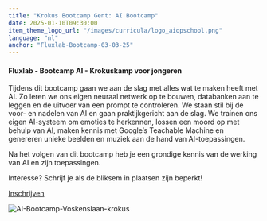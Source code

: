 ```yaml
---
title: "Krokus Bootcamp Gent: AI Bootcamp"
date: 2025-01-10T09:30:00
item_theme_logo_url: "/images/curricula/logo_aiopschool.png"
language: "nl"
anchor: "Fluxlab-Bootcamp-03-03-25"
---
```

#### Fluxlab - Bootcamp AI - Krokuskamp voor jongeren

Tijdens dit bootcamp gaan we aan de slag met alles wat te maken heeft met AI. 
Zo leren we ons eigen neuraal netwerk op te bouwen, databanken aan te leggen en de uitvoer van een prompt te controleren. 
We staan stil bij de voor- en nadelen van AI en gaan praktijkgericht aan de slag. 
We trainen ons eigen AI-systeem om emoties te herkennen, lossen een moord op met behulp van AI, maken kennis met Google’s Teachable Machine 
en genereren unieke beelden en muziek aan de hand van AI-toepassingen.  

Na het volgen van dit bootcamp heb je een grondige kennis van de werking van AI en zijn toepassingen. 

Interesse? Schrijf je als de bliksem in plaatsen zijn beperkt! 

[Inschrijven](https://fluxlab.be/event/krokus-bootcamp-gent-ai-bootcamp/)

![AI-Bootcamp-Voskenslaan-krokus](https://github.com/user-attachments/assets/2792d627-5fde-4783-8068-0fa9b71be3ba)
